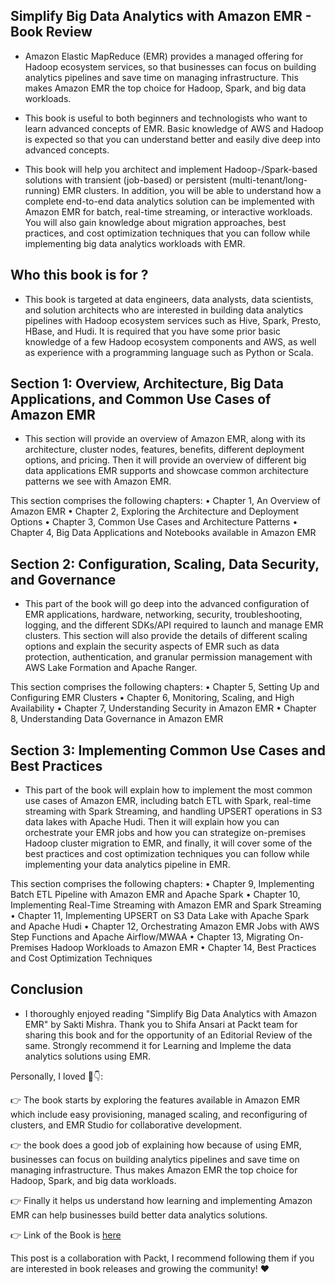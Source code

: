 ## Simplify Big Data Analytics with Amazon EMR - Book Review

- Amazon Elastic MapReduce (EMR) provides a managed offering for Hadoop ecosystem services, so that businesses can focus on building analytics pipelines and save time on managing infrastructure. This makes Amazon EMR the top choice for Hadoop, Spark, and big data workloads.  

- This book is useful to both beginners and technologists who want to learn advanced concepts of EMR. Basic knowledge of AWS and Hadoop is expected so that you can understand better and easily dive deep into advanced concepts. 

- This book will help you architect and implement Hadoop-/Spark-based solutions with transient (job-based) or persistent (multi-tenant/long-running) EMR clusters. In addition, you will be able to understand how a complete end-to-end data analytics solution can be implemented with Amazon EMR for batch, real-time streaming, or interactive workloads. You will also gain knowledge about 
migration approaches, best practices, and cost optimization techniques that you can follow while implementing big data analytics workloads with EMR.

## Who this book is for ?

- This book is targeted at data engineers, data analysts, data scientists, and solution architects who are interested in building data analytics pipelines with Hadoop ecosystem services such as Hive, Spark, Presto, HBase, and Hudi. It is required that you have some prior basic knowledge of a few Hadoop ecosystem components and AWS, as well as experience with a programming language such as Python or Scala.

## Section 1: Overview, Architecture, Big Data Applications, and Common Use Cases of Amazon EMR

- This section will provide an overview of Amazon EMR, along with its architecture, cluster nodes, features, benefits, different deployment options, and pricing. Then it will provide an overview of different big data applications EMR supports and showcase common architecture patterns we see with Amazon EMR.

This section comprises the following chapters:
• Chapter 1, An Overview of Amazon EMR
• Chapter 2, Exploring the Architecture and Deployment Options
• Chapter 3, Common Use Cases and Architecture Patterns
• Chapter 4, Big Data Applications and Notebooks available in Amazon EMR

## Section 2: Configuration, Scaling, Data Security, and Governance

- This part of the book will go deep into the advanced configuration of EMR applications, hardware, networking, security, troubleshooting, logging, and the different SDKs/API required to launch and manage EMR clusters. This section will also provide the details of different scaling options and explain the security aspects of EMR such as data protection, authentication, and granular permission management with AWS Lake Formation and 
Apache Ranger.

This section comprises the following chapters:
• Chapter 5, Setting Up and Configuring EMR Clusters
• Chapter 6, Monitoring, Scaling, and High Availability
• Chapter 7, Understanding Security in Amazon EMR
• Chapter 8, Understanding Data Governance in Amazon EMR

## Section 3: Implementing Common Use Cases and Best Practices

- This part of the book will explain how to implement the most common use cases of Amazon EMR, including batch ETL with Spark, real-time streaming with Spark Streaming, and handling UPSERT operations in S3 data lakes with Apache Hudi. Then it will explain how you can orchestrate your EMR jobs and how you can strategize on-premises Hadoop cluster migration to EMR, and finally, it will cover some of the best practices and cost optimization techniques you can follow while implementing your data analytics pipeline in EMR.

This section comprises the following chapters:
• Chapter 9, Implementing Batch ETL Pipeline with Amazon EMR and Apache Spark
• Chapter 10, Implementing Real-Time Streaming with Amazon EMR and 
Spark Streaming
• Chapter 11, Implementing UPSERT on S3 Data Lake with Apache Spark and Apache Hudi
• Chapter 12, Orchestrating Amazon EMR Jobs with AWS Step Functions and Apache Airflow/MWAA
• Chapter 13, Migrating On-Premises Hadoop Workloads to Amazon EMR
• Chapter 14, Best Practices and Cost Optimization Techniques

## Conclusion

- I thoroughly enjoyed reading "Simplify Big Data Analytics with Amazon EMR" by Sakti Mishra. Thank you to Shifa Ansari at Packt team for sharing this book and for the opportunity of an Editorial Review of the same. Strongly recommend it for Learning and Impleme the data analytics solutions using EMR.

Personally, I loved 👀👇:

👉 The book starts by exploring the features available in Amazon EMR which include easy provisioning, managed scaling, and reconfiguring of clusters, and EMR Studio for collaborative development.

👉 the book does a good job of explaining how because of using EMR, businesses can focus on building analytics pipelines and save time on managing infrastructure. Thus makes Amazon EMR the top choice for Hadoop, Spark, and big data workloads. 

👉 Finally it helps us understand how learning and implementing Amazon EMR can help businesses build better data analytics solutions.

👉 Link of the Book is [here](https://www.packtpub.com/product/simplify-big-data-analytics-with-amazon-emr/9781801071079) 

This post is a collaboration with Packt, I recommend following them if you are interested in book releases and growing the community! ❤